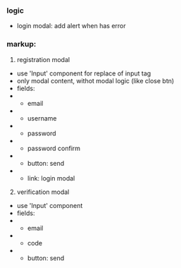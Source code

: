 ### logic

- login modal: add alert when has error

### markup:

1. registration modal

- use 'Input' component for replace of input tag
- only modal content, withot modal logic (like close btn)
- fields:
- - email
- - username
- - password
- - password confirm
- - button: send
- - link: login modal

2. verification modal

- use 'Input' component
- fields:
- - email
- - code
- - button: send
